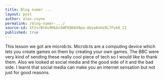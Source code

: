 ```yaml
---
title: Blog numer ...
layout: post
author: alex.coyne
permalink: /blog-numer-.../
source-id: 1F2srBt6v9HkEo5WPXQ66X9pa-AUyaAsHz0L7Fyk8_CI
published: true
---
```

This lesson we got are microb:ts. Microb:ts are a computing device which lets you create games on them by creating your own games. The BBC were very kind of sending these really cool piece of tech so I would like to thank them. Also we looked at social media and the good side of it and the bad side. I learnt that social media can make you an internet sensation but not just for good reasons. 

